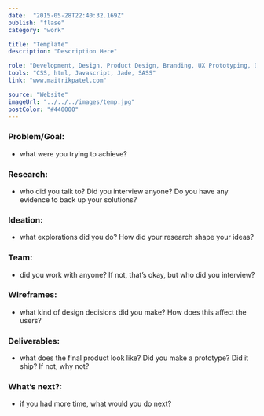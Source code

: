 ```yaml
---
date:  "2015-05-28T22:40:32.169Z"
publish: "flase" 
category: "work"

title: "Template"
description: "Description Here"

role: "Development, Design, Product Design, Branding, UX Prototyping, Design System" 
tools: "CSS, html, Javascript, Jade, SASS"
link: "www.maitrikpatel.com" 

source: "Website"
imageUrl: "../../../images/temp.jpg"
postColor: "#440000"
---
```


### Problem/Goal:
- what were you trying to achieve?

### Research:
- who did you talk to? Did you interview anyone? Do you have any evidence to back up your solutions?

### Ideation:
- what explorations did you do? How did your research shape your ideas?

### Team:
- did you work with anyone? If not, that’s okay, but who did you interview?

### Wireframes:
- what kind of design decisions did you make? How does this affect the users?

### Deliverables:
- what does the final product look like? Did you make a prototype? Did it ship? If not, why not?

### What’s next?:
- if you had more time, what would you do next?
